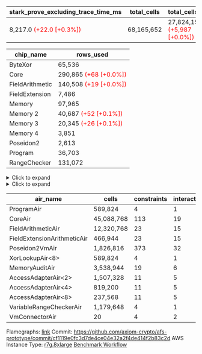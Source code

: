 | stark_prove_excluding_trace_time_ms | total_cells | total_cells_used | trace_gen_time_ms | verify_program_compile_ms |
| --- | --- | --- | --- | --- |
| 8,217.0 <span style="color: red">(+22.0 [+0.3%])</span> | 68,165,652 | 27,824,153 <span style="color: red">(+5,987 [+0.0%])</span> | 2,584.0 <span style="color: green">(-9.0 [-0.3%])</span> | 34.0 <span style="color: red">(+1.0 [+3.0%])</span> |

| chip_name | rows_used |
| --- | --- |
| ByteXor | 65,536 |
| Core | 290,865 <span style="color: red">(+68 [+0.0%])</span> |
| FieldArithmetic | 140,508 <span style="color: red">(+19 [+0.0%])</span> |
| FieldExtension | 7,486 |
| Memory | 97,965 |
| Memory 2 | 40,687 <span style="color: red">(+52 [+0.1%])</span> |
| Memory 3 | 20,345 <span style="color: red">(+26 [+0.1%])</span> |
| Memory 4 | 3,851 |
| Poseidon2 | 2,613 |
| Program | 36,703 |
| RangeChecker | 131,072 |

<details>
<summary>Click to expand</summary>

| dsl_ir | opcode | frequency |
| --- | --- | --- |
|  | 2 | 2 |
|  | 5 | 1 |
| AddE | 272 | 1,630 |
| AddEFFI | 1 | 128 |
| AddEFFI | 2 | 384 |
| AddEI | 256 | 5,664 |
| AddFI | 256 | 2,849 <span style="color: red">(+19 [+0.7%])</span> |
| AddV | 256 | 1,808 |
| AddVI | 256 | 35,232 |
| Alloc | 1 | 13,004 |
| Alloc | 256 | 13,004 |
| Alloc | 258 | 8,972 |
| AssertEqE | 7 | 404 |
| AssertEqEI | 7 | 4 |
| AssertEqF | 7 | 4,901 |
| AssertEqV | 7 | 3,535 |
| AssertEqVI | 7 | 32 |
| CycleTrackerEnd | 17 | 3,807 |
| CycleTrackerStart | 16 | 3,807 |
| DivE | 275 | 1,202 |
| DivEIN | 2 | 4 |
| DivEIN | 275 | 1 |
| DivFIN | 259 | 3 |
| For | 1 | 700 |
| For | 2 | 8,667 |
| For | 256 | 34,818 |
| For | 5 | 9,367 |
| For | 7 | 44,185 |
| Halt | 8 | 1 |
| HintBitsF | 14 | 101 |
| HintInputVec | 13 | 4,032 |
| IfEq | 7 | 722 |
| IfEqI | 5 | 2,158 <span style="color: red">(+68 [+3.3%])</span> |
| IfEqI | 7 | 11,283 |
| IfNe | 5 | 7 |
| IfNe | 6 | 2,129 |
| IfNeI | 6 | 601 |
| ImmE | 2 | 2,008 |
| ImmF | 2 | 7,036 |
| ImmV | 2 | 12,842 |
| LoadE | 1 | 4,836 |
| LoadE | 3 | 14,000 |
| LoadF | 1 | 13,500 |
| LoadF | 3 | 3,085 |
| LoadV | 1 | 8,746 |
| LoadV | 3 | 19,212 |
| MulE | 274 | 3,418 |
| MulEF | 258 | 1,608 |
| MulEI | 2 | 132 |
| MulEI | 274 | 33 |
| MulF | 258 | 2,204 |
| MulFI | 258 | 1 |
| MulV | 258 | 3,131 |
| MulVI | 258 | 2,604 |
| Poseidon2CompressBabyBear | 289 | 2,000 |
| Poseidon2PermuteBabyBear | 288 | 613 |
| StoreE | 2 | 32,012 |
| StoreE | 4 | 4,816 |
| StoreF | 2 | 6,496 |
| StoreF | 4 | 3,952 |
| StoreHintWord | 12 | 26,871 |
| StoreHintWord | 256 | 19,708 |
| StoreV | 2 | 1,499 |
| StoreV | 4 | 11,041 |
| SubE | 273 | 1,202 |
| SubEF | 1 | 4,815 |
| SubEF | 257 | 1,605 |
| SubEI | 256 | 8 |
| SubV | 257 | 3,100 |
| SubVI | 257 | 3,789 |
| SubVIN | 257 | 400 |

</details>

<details>
<summary>Click to expand</summary>

| air_name | dsl_ir | opcode | cells_used |
| --- | --- | --- | --- |
| Audit |  | 2 | 38 |
| CoreAir |  | 2 | 132 |
| Audit |  | 5 | 19 |
| CoreAir |  | 5 | 66 |
| AccessAdapter<2> | AddE | 272 | 24,882 |
| AccessAdapter<4> | AddE | 272 | 14,703 |
| Audit | AddE | 272 | 1,444 |
| FieldExtensionArithmeticAir | AddE | 272 | 66,830 |
| AccessAdapter<2> | AddEFFI | 1 | 132 |
| AccessAdapter<4> | AddEFFI | 1 | 156 |
| Audit | AddEFFI | 1 | 304 |
| CoreAir | AddEFFI | 1 | 8,448 |
| AccessAdapter<2> | AddEFFI | 2 | 132 |
| Audit | AddEFFI | 2 | 912 |
| CoreAir | AddEFFI | 2 | 25,344 |
| AccessAdapter<2> | AddEI | 256 | 24,838 <span style="color: red">(+286 [+1.2%])</span> |
| AccessAdapter<4> | AddEI | 256 | 14,677 <span style="color: red">(+169 [+1.2%])</span> |
| Audit | AddEI | 256 | 760 |
| FieldArithmeticAir | AddEI | 256 | 175,584 |
| Audit | AddFI | 256 | 627 |
| FieldArithmeticAir | AddFI | 256 | 88,319 <span style="color: red">(+589 [+0.7%])</span> |
| Audit | AddV | 256 | 19 |
| FieldArithmeticAir | AddV | 256 | 56,048 |
| Audit | AddVI | 256 | 61,484 |
| FieldArithmeticAir | AddVI | 256 | 1,092,192 |
| Audit | Alloc | 1 | 3,230 |
| CoreAir | Alloc | 1 | 858,264 |
| FieldArithmeticAir | Alloc | 256 | 403,124 |
| AccessAdapter<2> | Alloc | 258 | 22 |
| AccessAdapter<4> | Alloc | 258 | 26 |
| FieldArithmeticAir | Alloc | 258 | 278,132 |
| AccessAdapter<2> | AssertEqE | 7 | 2,222 |
| AccessAdapter<4> | AssertEqE | 7 | 1,313 |
| CoreAir | AssertEqE | 7 | 26,664 |
| CoreAir | AssertEqEI | 7 | 264 |
| CoreAir | AssertEqF | 7 | 323,466 |
| CoreAir | AssertEqV | 7 | 233,310 |
| CoreAir | AssertEqVI | 7 | 2,112 |
| CoreAir | CycleTrackerEnd | 17 | 251,262 |
| CoreAir | CycleTrackerStart | 16 | 251,262 |
| AccessAdapter<2> | DivE | 275 | 35,310 |
| AccessAdapter<4> | DivE | 275 | 20,865 |
| FieldExtensionArithmeticAir | DivE | 275 | 49,282 |
| AccessAdapter<2> | DivEIN | 2 | 11 |
| CoreAir | DivEIN | 2 | 264 |
| AccessAdapter<2> | DivEIN | 275 | 22 |
| AccessAdapter<4> | DivEIN | 275 | 13 |
| FieldExtensionArithmeticAir | DivEIN | 275 | 41 |
| FieldArithmeticAir | DivFIN | 259 | 93 |
| Audit | For | 1 | 1,900 |
| CoreAir | For | 1 | 46,200 |
| Audit | For | 2 | 874 |
| CoreAir | For | 2 | 572,022 |
| FieldArithmeticAir | For | 256 | 1,079,358 |
| AccessAdapter<2> | For | 5 | 55 |
| AccessAdapter<4> | For | 5 | 65 |
| CoreAir | For | 5 | 618,222 |
| CoreAir | For | 7 | 2,916,210 |
| CoreAir | Halt | 8 | 66 |
| CoreAir | HintBitsF | 14 | 6,666 |
| CoreAir | HintInputVec | 13 | 266,112 |
| CoreAir | IfEq | 7 | 47,652 |
| CoreAir | IfEqI | 5 | 142,428 <span style="color: red">(+4,488 [+3.3%])</span> |
| CoreAir | IfEqI | 7 | 744,678 |
| CoreAir | IfNe | 5 | 462 |
| CoreAir | IfNe | 6 | 140,514 |
| CoreAir | IfNeI | 6 | 39,666 |
| AccessAdapter<2> | ImmE | 2 | 2,200 |
| AccessAdapter<4> | ImmE | 2 | 1,300 |
| Audit | ImmE | 2 | 76 |
| CoreAir | ImmE | 2 | 132,528 |
| Audit | ImmF | 2 | 3,743 |
| CoreAir | ImmF | 2 | 464,376 |
| Audit | ImmV | 2 | 65,284 |
| CoreAir | ImmV | 2 | 847,572 |
| AccessAdapter<2> | LoadE | 1 | 17,688 |
| AccessAdapter<4> | LoadE | 1 | 10,452 |
| Audit | LoadE | 1 | 380 |
| CoreAir | LoadE | 1 | 319,176 |
| AccessAdapter<2> | LoadE | 3 | 28,666 |
| AccessAdapter<4> | LoadE | 3 | 16,939 |
| CoreAir | LoadE | 3 | 924,000 |
| AccessAdapter<2> | LoadF | 1 | 26,400 |
| AccessAdapter<4> | LoadF | 1 | 15,600 |
| AccessAdapter<8> | LoadF | 1 | 10,200 |
| Audit | LoadF | 1 | 8,702 |
| CoreAir | LoadF | 1 | 891,000 |
| AccessAdapter<2> | LoadF | 3 | 715 |
| AccessAdapter<4> | LoadF | 3 | 429 |
| AccessAdapter<8> | LoadF | 3 | 323 |
| Audit | LoadF | 3 | 2,223 |
| CoreAir | LoadF | 3 | 203,610 |
| Audit | LoadV | 1 | 60,819 |
| CoreAir | LoadV | 1 | 577,236 |
| Audit | LoadV | 3 | 893 |
| CoreAir | LoadV | 3 | 1,267,992 |
| AccessAdapter<2> | MulE | 274 | 33,792 <span style="color: red">(+286 [+0.9%])</span> |
| AccessAdapter<4> | MulE | 274 | 19,968 <span style="color: red">(+169 [+0.9%])</span> |
| Audit | MulE | 274 | 988 |
| FieldExtensionArithmeticAir | MulE | 274 | 140,138 |
| AccessAdapter<2> | MulEF | 258 | 8,822 |
| AccessAdapter<4> | MulEF | 258 | 5,213 |
| Audit | MulEF | 258 | 76 |
| FieldArithmeticAir | MulEF | 258 | 49,848 |
| AccessAdapter<2> | MulEI | 2 | 638 |
| AccessAdapter<4> | MulEI | 2 | 338 |
| Audit | MulEI | 2 | 57 |
| CoreAir | MulEI | 2 | 8,712 |
| AccessAdapter<2> | MulEI | 274 | 1,892 |
| AccessAdapter<4> | MulEI | 274 | 1,118 |
| Audit | MulEI | 274 | 1,596 |
| FieldExtensionArithmeticAir | MulEI | 274 | 1,353 |
| Audit | MulF | 258 | 19 |
| FieldArithmeticAir | MulF | 258 | 68,324 |
| Audit | MulFI | 258 | 19 |
| FieldArithmeticAir | MulFI | 258 | 31 |
| Audit | MulV | 258 | 59,432 |
| FieldArithmeticAir | MulV | 258 | 97,061 |
| Audit | MulVI | 258 | 76 |
| FieldArithmeticAir | MulVI | 258 | 80,724 |
| AccessAdapter<2> | Poseidon2CompressBabyBear | 289 | 88,000 |
| AccessAdapter<4> | Poseidon2CompressBabyBear | 289 | 52,000 |
| AccessAdapter<8> | Poseidon2CompressBabyBear | 289 | 34,000 |
| Poseidon2VmAir<BabyBear> | Poseidon2CompressBabyBear | 289 | 836,000 |
| AccessAdapter<2> | Poseidon2PermuteBabyBear | 288 | 53,801 |
| AccessAdapter<4> | Poseidon2PermuteBabyBear | 288 | 31,798 |
| AccessAdapter<8> | Poseidon2PermuteBabyBear | 288 | 20,842 |
| Poseidon2VmAir<BabyBear> | Poseidon2PermuteBabyBear | 288 | 256,234 |
| AccessAdapter<2> | StoreE | 2 | 8,800 |
| AccessAdapter<4> | StoreE | 2 | 5,200 |
| Audit | StoreE | 2 | 608,228 |
| CoreAir | StoreE | 2 | 2,112,792 |
| AccessAdapter<2> | StoreE | 4 | 8,800 |
| AccessAdapter<4> | StoreE | 4 | 5,200 |
| Audit | StoreE | 4 | 30,704 |
| CoreAir | StoreE | 4 | 317,856 |
| Audit | StoreF | 2 | 123,424 |
| CoreAir | StoreF | 2 | 428,736 |
| AccessAdapter<2> | StoreF | 4 | 231 |
| AccessAdapter<4> | StoreF | 4 | 143 |
| AccessAdapter<8> | StoreF | 4 | 102 |
| Audit | StoreF | 4 | 61,712 |
| CoreAir | StoreF | 4 | 260,832 |
| Audit | StoreHintWord | 12 | 510,549 |
| CoreAir | StoreHintWord | 12 | 1,773,486 |
| FieldArithmeticAir | StoreHintWord | 256 | 610,948 |
| Audit | StoreV | 2 | 28,481 |
| CoreAir | StoreV | 2 | 98,934 |
| Audit | StoreV | 4 | 160,094 |
| CoreAir | StoreV | 4 | 728,706 |
| AccessAdapter<2> | SubE | 273 | 44,176 |
| AccessAdapter<4> | SubE | 273 | 26,104 |
| Audit | SubE | 273 | 380 |
| FieldExtensionArithmeticAir | SubE | 273 | 49,282 |
| AccessAdapter<2> | SubEF | 1 | 17,633 |
| Audit | SubEF | 1 | 171 |
| CoreAir | SubEF | 1 | 317,790 |
| AccessAdapter<2> | SubEF | 257 | 17,633 |
| AccessAdapter<4> | SubEF | 257 | 20,839 |
| Audit | SubEF | 257 | 57 |
| FieldArithmeticAir | SubEF | 257 | 49,755 |
| AccessAdapter<2> | SubEI | 256 | 44 |
| AccessAdapter<4> | SubEI | 256 | 26 |
| FieldArithmeticAir | SubEI | 256 | 248 |
| Audit | SubV | 257 | 57 |
| FieldArithmeticAir | SubV | 257 | 96,100 |
| Audit | SubVI | 257 | 61,484 |
| FieldArithmeticAir | SubVI | 257 | 117,459 |
| FieldArithmeticAir | SubVIN | 257 | 12,400 |

</details>

| air_name | cells | constraints | interactions | main_cols | perm_cols | prep_cols | quotient_deg | rows |
| --- | --- | --- | --- | --- | --- | --- | --- | --- |
| ProgramAir<BabyBear> | 589,824 | 4 | 1 | 1 | 8 | 9 | 1 | 65,536 |
| CoreAir | 45,088,768 | 113 | 19 | 66 | 20 |  | 8 | 524,288 |
| FieldArithmeticAir | 12,320,768 | 23 | 15 | 31 | 16 |  | 8 | 262,144 |
| FieldExtensionArithmeticAir | 466,944 | 23 | 15 | 41 | 16 |  | 8 | 8,192 |
| Poseidon2VmAir<BabyBear> | 1,826,816 | 373 | 32 | 418 | 28 |  | 8 | 4,096 |
| XorLookupAir<8> | 589,824 | 4 | 1 | 1 | 8 | 3 | 1 | 65,536 |
| MemoryAuditAir | 3,538,944 | 19 | 6 | 19 | 8 |  | 8 | 131,072 |
| AccessAdapterAir<2> | 1,507,328 | 11 | 5 | 11 | 12 |  | 4 | 65,536 |
| AccessAdapterAir<4> | 819,200 | 11 | 5 | 13 | 12 |  | 4 | 32,768 |
| AccessAdapterAir<8> | 237,568 | 11 | 5 | 17 | 12 |  | 4 | 8,192 |
| VariableRangeCheckerAir | 1,179,648 | 4 | 1 | 1 | 8 | 2 | 1 | 131,072 |
| VmConnectorAir | 20 | 4 | 2 | 2 | 8 | 1 | 2 | 2 |



Flamegraphs: [link](https://github.com/axiom-crypto/afs-prototype/actions/runs/11206713161/artifacts/2021611485)
Commit: https://github.com/axiom-crypto/afs-prototype/commit/cf1119e0fc3d7de4ce04e32a2f4de414f2b83c2d
AWS Instance Type: [r7g.8xlarge](https://instances.vantage.sh/aws/ec2/r7g.8xlarge)
[Benchmark Workflow](https://github.com/axiom-crypto/afs-prototype/actions/runs/11206713161)
